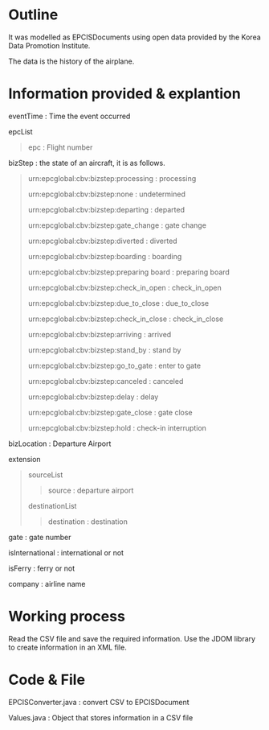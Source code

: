 # Outline

It was modelled as EPCISDocuments using open data provided by the Korea Data Promotion Institute.

The data is the history of the airplane.

# Information provided & explantion

eventTime : Time the event occurred

epcList

> epc : Flight number

bizStep : the state of an aircraft, it is as follows.

>  urn:epcglobal:cbv:bizstep:processing : processing
>
> urn:epcglobal:cbv:bizstep:none : undetermined
>
> urn:epcglobal:cbv:bizstep:departing : departed
>
> urn:epcglobal:cbv:bizstep:gate_change : gate change
>
> urn:epcglobal:cbv:bizstep:diverted : diverted
>
> urn:epcglobal:cbv:bizstep:boarding : boarding
>
> urn:epcglobal:cbv:bizstep:preparing board : preparing board
>
> urn:epcglobal:cbv:bizstep:check_in_open : check_in_open
>
> urn:epcglobal:cbv:bizstep:due_to_close : due_to_close 
>
> urn:epcglobal:cbv:bizstep:check_in_close : check_in_close
>
> urn:epcglobal:cbv:bizstep:arriving : arrived
>
> urn:epcglobal:cbv:bizstep:stand_by : stand by
>
> urn:epcglobal:cbv:bizstep:go_to_gate : enter to gate
>
> urn:epcglobal:cbv:bizstep:canceled : canceled
>
> urn:epcglobal:cbv:bizstep:delay : delay
>
> urn:epcglobal:cbv:bizstep:gate_close : gate close
>
> urn:epcglobal:cbv:bizstep:hold : check-in interruption

bizLocation : Departure Airport

extension

> sourceList
>
> > source : departure airport
>
> destinationList
>
> > destination : destination

gate : gate number

isInternational : international or not

isFerry : ferry or not

company : airline name

# Working process

Read the CSV file and save the required information.
Use the JDOM library to create information in an XML file.

# Code & File

EPCISConverter.java : convert CSV to EPCISDocument

Values.java : Object that stores information in a CSV file